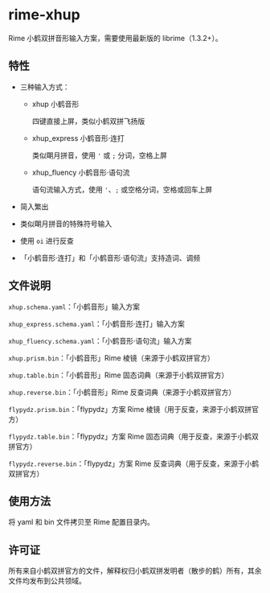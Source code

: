 # rime-xhup
Rime 小鹤双拼音形输入方案，需要使用最新版的 librime（1.3.2+）。

## 特性

- 三种输入方式：

  - xhup 小鹤音形

    四键直接上屏，类似小鹤双拼飞扬版

  - xhup\_express 小鹤音形·连打

    类似朙月拼音，使用 `'` 或 `;` 分词，空格上屏

  - xhup\_fluency 小鹤音形·语句流

    语句流输入方式，使用 `'`、`;` 或空格分词，空格或回车上屏

- 简入繁出

- 类似朙月拼音的特殊符号输入

- 使用 `oi` 进行反查

- 「小鹤音形·连打」和「小鹤音形·语句流」支持造词、调频

## 文件说明

`xhup.schema.yaml`：「小鹤音形」输入方案

`xhup_express.schema.yaml`：「小鹤音形·连打」输入方案

`xhup_fluency.schema.yaml`：「小鹤音形·语句流」输入方案

`xhup.prism.bin`：「小鹤音形」Rime 棱镜（来源于小鹤双拼官方）

`xhup.table.bin`：「小鹤音形」Rime 固态词典（来源于小鹤双拼官方）

`xhup.reverse.bin`：「小鹤音形」Rime 反查词典（来源于小鹤双拼官方）

`flypydz.prism.bin`：「flypydz」方案 Rime 棱镜（用于反查，来源于小鹤双拼官方）

`flypydz.table.bin`：「flypydz」方案 Rime 固态词典（用于反查，来源于小鹤双拼官方）

`flypydz.reverse.bin`：「flypydz」方案 Rime 反查词典（用于反查，来源于小鹤双拼官方）

## 使用方法

将 yaml 和 bin 文件拷贝至 Rime 配置目录内。

## 许可证

所有来自小鹤双拼官方的文件，解释权归小鹤双拼发明者（散步的鹤）所有，其余文件均发布到公共领域。
